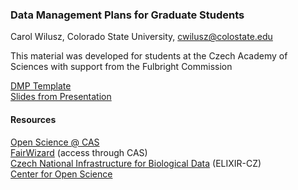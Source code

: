 ### Data Management Plans for Graduate Students
Carol Wilusz, Colorado State University, cwilusz@colostate.edu

This material was developed for students at the Czech Academy of Sciences with support from the Fulbright Commission

[DMP Template](Assets/DMP_for_grad_students_IMG2025.docx)  
[Slides from Presentation](Assets/Data_Management_Plans.pptx)

#### Resources

[Open Science @ CAS](https://openscience.lib.cas.cz/en/)   
[FairWizard](https://fair-wizard.com/) (access through CAS)  
[Czech National Infrastructure for Biological Data](https://www.elixir-czech.cz/) (ELIXIR-CZ)  
[Center for Open Science](https://www.cos.io/)  

